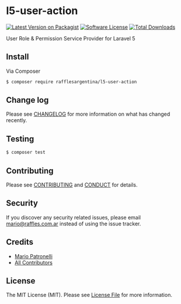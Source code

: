 # l5-user-action

[![Latest Version on Packagist][ico-version]][link-packagist]
[![Software License][ico-license]](LICENSE.md)
[![Total Downloads][ico-downloads]][link-downloads]

User Role & Permission Service Provider for Laravel 5

## Install

Via Composer

``` bash
$ composer require rafflesargentina/l5-user-action
```

## Change log

Please see [CHANGELOG](CHANGELOG.md) for more information on what has changed recently.

## Testing

``` bash
$ composer test
```

## Contributing

Please see [CONTRIBUTING](CONTRIBUTING.md) and [CONDUCT](CONDUCT.md) for details.

## Security

If you discover any security related issues, please email mario@raffles.com.ar instead of using the issue tracker.

## Credits

- [Mario Patronelli][link-author]
- [All Contributors][link-contributors]

## License

The MIT License (MIT). Please see [License File](LICENSE.md) for more information.

[ico-version]: https://img.shields.io/packagist/v/rafflesargentina/l5-user-action.svg?style=flat-square
[ico-license]: https://img.shields.io/badge/license-MIT-brightgreen.svg?style=flat-square
[ico-downloads]: https://img.shields.io/packagist/dt/rafflesargentina/l5-user-action.svg?style=flat-square

[link-packagist]: https://packagist.org/packages/rafflesargentina/l5-user-action
[link-downloads]: https://packagist.org/packages/rafflesargentina/l5-user-action
[link-author]: https://github.com/patronelli87
[link-contributors]: ../../contributors
